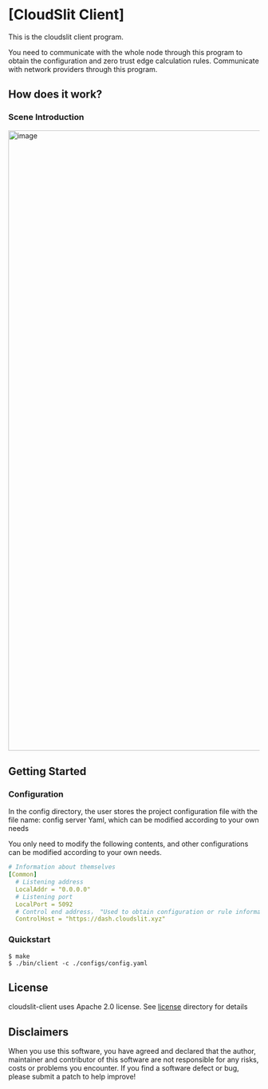 # [CloudSlit Client]

This is the cloudslit client program.

You need to communicate with the whole node through this program to obtain the configuration and zero trust edge calculation rules. Communicate with network providers through this program.

## How does it work?

### Scene Introduction
<img width="1242" alt="image" src="https://user-images.githubusercontent.com/52234994/177236269-03fe1736-66ae-4388-9c3b-3f06f21f3427.png">

## Getting Started

### Configuration

In the config directory, the user stores the project configuration file with the file name: config server Yaml, which can be modified according to your own needs

You only need to modify the following contents, and other configurations can be modified according to your own needs.

```yaml
# Information about themselves
[Common]
  # Listening address
  LocalAddr = "0.0.0.0"
  # Listening port
  LocalPort = 5092
  # Control end address， "Used to obtain configuration or rule information"
  ControlHost = "https://dash.cloudslit.xyz"
```

### Quickstart
```shell
$ make
$ ./bin/client -c ./configs/config.yaml
```

## License
cloudslit-client uses Apache 2.0 license. See [license](.License) directory for details

## Disclaimers
When you use this software, you have agreed and declared that the author, maintainer and contributor of this software are not responsible for any risks, costs or problems you encounter. If you find a software defect or bug, please submit a patch to help improve!
